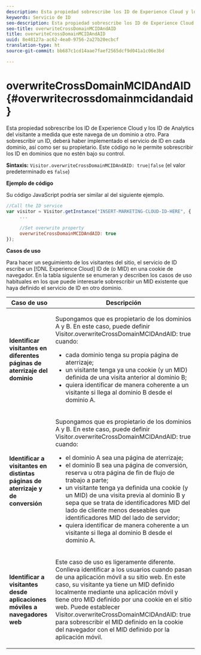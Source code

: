 ```yaml
---
description: Esta propiedad sobrescribe los ID de Experience Cloud y los ID de Analytics del visitante a medida que este navega de un dominio a otro. Para sobrescribir un ID, deberá haber implementado el servicio de ID en cada dominio, así como ser su propietario. Este código no le permite sobrescribir los ID en dominios que no estén bajo su control.
keywords: Servicio de ID
seo-description: Esta propiedad sobrescribe los ID de Experience Cloud y los ID de Analytics del visitante a medida que este navega de un dominio a otro. Para sobrescribir un ID, deberá haber implementado el servicio de ID en cada dominio, así como ser su propietario. Este código no le permite sobrescribir los ID en dominios que no estén bajo su control.
seo-title: overwriteCrossDomainMCIDAndAID
title: overwriteCrossDomainMCIDAndAID
uuid: 8e48127a-ac62-4ea0-9756-2a27b20ecbcf
translation-type: ht
source-git-commit: bb687c1cd14aae7faef2565dcf9d041a1c06e3bd

---
```



# overwriteCrossDomainMCIDAndAID{#overwritecrossdomainmcidandaid}

Esta propiedad sobrescribe los ID de Experience Cloud y los ID de Analytics del visitante a medida que este navega de un dominio a otro. Para sobrescribir un ID, deberá haber implementado el servicio de ID en cada dominio, así como ser su propietario. Este código no le permite sobrescribir los ID en dominios que no estén bajo su control.

**Sintaxis:** `Visitor.overwriteCrossDomainMCIDAndAID: true|false` (el valor predeterminado es `false`)

**Ejemplo de código**

Su código JavaScript podría ser similar al del siguiente ejemplo.

```js
//Call the ID service 
var visitor = Visitor.getInstance("INSERT-MARKETING-CLOUD-ID-HERE", { 
     ... 
 
     //Set overwrite property 
     overwriteCrossDomainMCIDAndAID: true 
}); 
```

**Casos de uso**

Para hacer un seguimiento de los visitantes del sitio, el servicio de ID escribe un [!DNL Experience Cloud] ID de (o MID) en una cookie de navegador. En la tabla siguiente se enumeran y describen los casos de uso habituales en los que puede interesarle sobrescribir un MID existente que haya definido el servicio de ID en otro dominio.

<table id="table_FC1AF6551D6646E0BF1C4FB7C1316EBB"> 
 <thead> 
  <tr> 
   <th colname="col1" class="entry"> Caso de uso </th> 
   <th colname="col2" class="entry"> Descripción </th> 
  </tr> 
 </thead>
 <tbody> 
  <tr> 
   <td colname="col1"> <p> <b>Identificar visitantes en diferentes páginas de aterrizaje del dominio</b> </p> </td> 
   <td colname="col2"> <p>Supongamos que es propietario de los dominios A y B. En este caso, puede definir <span class="codeph">Visitor.overwriteCrossDomainMCIDAndAID: true</span> cuando: </p> <p> 
     <ul id="ul_FB4704BFE7134F1688E34BF1A36627B7"> 
      <li id="li_FF71FD1FB9DD4702B675A140FAD2B481">cada dominio tenga su propia página de aterrizaje; </li> 
      <li id="li_78F75469D32D473B93148B46D35E67F1">un visitante tenga ya una cookie (y un MID) definida de una visita anterior al dominio B; </li> 
      <li id="li_305CE5138EEB43D3BF9CE38D1E7FFA04">quiera identificar de manera coherente a un visitante si llega al dominio B desde el dominio A. </li> 
     </ul> </p> </td> 
  </tr> 
  <tr> 
   <td colname="col1"> <p> <b>Identificar a visitantes en distintas páginas de aterrizaje y de conversión</b> </p> </td> 
   <td colname="col2"> <p>Supongamos que es propietario de los dominios A y B. En este caso, puede definir <span class="codeph">Visitor.overwriteCrossDomainMCIDAndAID: true</span> cuando: </p> 
    <ul id="ul_7BEBFD523A2F47AFB6963536E43692D0"> 
     <li id="li_71586080489340E2A6C0B263F231E3DE">el dominio A sea una página de aterrizaje; </li> 
     <li id="li_4E3D3CB380EE4F1BAC4CD752194AE8DE">el dominio B sea una página de conversión, reserva u otra página de fin de flujo de trabajo a parte; </li> 
     <li id="li_FB393B16CFAC4D2D9B2328EBA4573C1A">un visitante tenga ya definida una cookie (y un MID) de una visita previa al dominio B y sepa que se trata de identificadores MID del lado de cliente menos deseables que identificadores MID del lado de servidor; </li> 
     <li id="li_36FC138530A4476A995C0F9FD73C41DE">quiera identificar de manera coherente a un visitante si llega al dominio B desde el dominio A. </li> 
    </ul> </td> 
  </tr> 
  <tr> 
   <td colname="col1"> <p> <b>Identificar a visitantes desde aplicaciones móviles a navegadores web</b> </p> </td> 
   <td colname="col2"> <p>Este caso de uso es ligeramente diferente. Conlleva identificar a los usuarios cuando pasan de una aplicación móvil a su sitio web. En este caso, su visitante ya tiene un MID definido localmente mediante una aplicación móvil y tiene otro MID definido por una cookie en el sitio web. Puede establecer <span class="codeph">Visitor.overwriteCrossDomainMCIDAndAID: true</span> para sobrescribir el MID definido en la cookie del navegador con el MID definido por la aplicación móvil. </p> </td> 
  </tr> 
 </tbody> 
</table>


